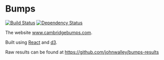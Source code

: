 # Bumps

[![Build Status](https://travis-ci.org/johnwalley/bumps.svg?branch=master)](https://travis-ci.org/johnwalley/bumps)
[![Dependency Status](https://gemnasium.com/badges/github.com/johnwalley/bumps.svg)](https://gemnasium.com/github.com/johnwalley/bumps)

The website www.cambridgebumps.com.

Built using [React](https://facebook.github.io/react/) and [d3](https://d3js.org/).

Raw results can be found at https://github.com/johnwalley/bumps-results
